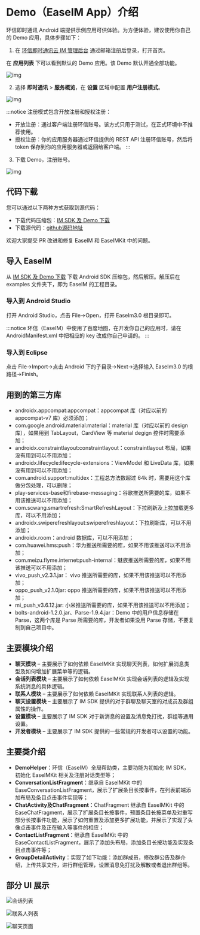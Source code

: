 # Demo（EaseIM App）介绍

<Toc />

环信即时通讯 Android 端提供示例应用可供体验。为方便体验，建议使用你自己的 Demo 应用，具体步骤如下：

1. 在 [环信即时通讯云 IM 管理后台](https://console.easemob.com/user/login) 通过邮箱注册后登录，打开首页。

在 **应用列表** 下可以看到默认的 Demo 应用。该 Demo 默认开通全部功能。

![img](@static/images/android/app-demo.png)

2. 选择 **即时通讯** > **服务概览**，在 **设置** 区域中配置 **用户注册模式**。

![img](@static/images/android/app-demo-register-type.png)

:::notice
注册模式包含开放注册和授权注册：

- 开放注册：通过客户端注册环信账号。该方式只用于测试，在正式环境中不推荐使用。
- 授权注册：你的应用服务器通过环信提供的 REST API 注册环信账号，然后将 token 保存到你的应用服务器或返回给客户端。
  :::

3. 下载 Demo，注册账号。

![img](@static/images/android/app-demo-config.jpeg)

## 代码下载

您可以通过以下两种方式获取到源代码：
- 下载代码压缩包：[IM SDK 及 Demo 下载](https://www.easemob.com/download/im)
- 下载源代码：[github源码地址](https://github.com/easemob/chat-android)

欢迎大家提交 PR 改进和修复 EaseIM 和 EaseIMKit 中的问题。

## 导入 EaseIM

从 [IM SDK 及 Demo 下载](https://www.easemob.com/download/im) 下载 Android SDK 压缩包，然后解压。解压后在 examples 文件夹下，即为 EaseIM 的工程目录。

### 导入到 Android Studio

打开 Android Studio，点击 File→Open，打开 EaseIm3.0 根目录即可。

:::notice
环信（EaseIM）中使用了百度地图，在开发你自己的应用时，请在 AndroidManifest.xml 中把相应的 key 改成你自己申请的。
:::

### 导入到 Eclipse

点击 File→Import→点击 Android 下的子目录→Next→选择输入 EaseIm3.0 的根路径→Finish。

## 用到的第三方库
- androidx.appcompat:appcompat：appcompat 库（对应以前的 appcompat-v7 库）必须添加；
- com.google.android.material:material：material 库（对应以前的 design 库），如果用到 TabLayout，CardView 等 material degign 控件时需要添加；
- androidx.constraintlayout:constraintlayout：constraintlayout 布局，如果没有用到可以不用添加；
- androidx.lifecycle:lifecycle-extensions：ViewModel 和 LiveData 库，如果没有用到可以不用添加；
- com.android.support:multidex：工程总方法数超过 64k 时，需要用这个库做分包处理，可以删除；
- play-services-base和firebase-messaging：谷歌推送所需要的库，如果不用该推送可以不用添加；
- com.scwang.smartrefresh:SmartRefreshLayout：下拉刷新及上拉加载更多库，可以不用添加；
- androidx.swiperefreshlayout:swiperefreshlayout：下拉刷新库，可以不用添加；
- androidx.room：android 数据库，可以不用添加；
- com.huawei.hms:push：华为推送所需要的库，如果不用该推送可以不用添加；
- com.meizu.flyme.internet:push-internal：魅族推送所需要的库，如果不用该推送可以不用添加；
- vivo_push_v2.3.1.jar： vivo 推送所需要的库，如果不用该推送可以不用添加；
- oppo_push_v2.1.0jar: oppo 推送所需要的库，如果不用该推送可以不用添加；
- mi_push_v3.6.12.jar: 小米推送所需要的库，如果不用该推送可以不用添加；
- bolts-android-1.2.0.jar、Parse-1.9.4.jar：Demo 中的用户信息存储在 Parse，这两个库是 Parse 所需要的库，开发者如果没用 Parse 存储，不要复制到自己项目中。

## 主要模块介绍
- **聊天模块** – 主要展示了如何依赖 EaseIMKit 实现聊天列表，如何扩展消息类型及如何增加扩展菜单等的逻辑。
- **会话列表模块** – 主要展示了如何依赖 EaseIMKit 实现会话列表的逻辑及实现系统消息的具体逻辑。
- **联系人模块** – 主要展示了如何依赖 EaseIMKit 实现联系人列表的逻辑。
- **聊天设置模块** – 主要展示了 IM SDK 提供的对于群聊及聊天室的对成员及群组属性的操作。
- **设置模块** – 主要展示了 IM SDK 对于新消息的设置及消息免打扰，群组等通用设置。
- **开发者模块** – 主要展示了 IM SDK 提供的一些常规的开发者可以设置的功能。

## 主要类介绍
- **DemoHelper**：环信（EaseIM）全局帮助类，主要功能为初始化 IM SDK，初始化 EaseIMKit 相关及注册对话类型等；
- **ConversationListFragment**：继承自 EaseIMKit 中的 EaseConversationListFragment，展示了扩展条目长按事件，在列表前端添加布局及条目点击事件实现等；
- **ChatActivity及ChatFragment**：ChatFragment 继承自 EaseIMKit 中的 EaseChatFragment，展示了扩展条目长按事件，预置条目长按菜单及对重写部分长按事件功能，展示了如何重置及添加更多扩展功能，并展示了实现了头像点击事件及正在输入等事件的相应；
- **ContactListFragment**：继承自 EaseIMKit 中的 EaseContactListFragment，展示了添加头布局，添加条目长按功能及实现条目点击事件等；
- **GroupDetailActivity**：实现了如下功能：添加群成员，修改群公告及群介绍，上传共享文件，进行群组管理，设置消息免打扰及解散或者退出群组等。

## 部分 UI 展示

![会话列表](@static/images/android/app-demo-ui-1.jpeg)

![联系人列表](@static/images/android/app-demo-ui-2.jpeg)

![聊天页面](@static/images/android/app-demo-ui-3.jpeg)